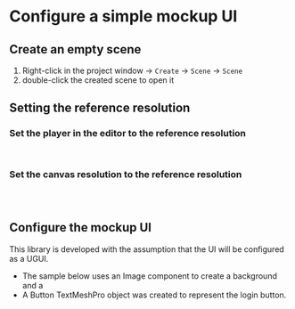 # Configure a simple mockup UI

## Create an empty scene

1. Right-click in the project window -> `Create` -> `Scene` -> `Scene`
2. double-click the created scene to open it

## Setting the reference resolution

### Set the player in the editor to the reference resolution

<figure><img src="../../../../.gitbook/assets/screenshot 2025-01-12 12:03.30 PM (1).png" alt=""><figcaption></figcaption></figure>

<figure><img src="../../../../.gitbook/assets/screenshot 2025-01-12 12:04.08 PM 12.04.08 (1).png" alt=""><figcaption></figcaption></figure>

### Set the canvas resolution to the reference resolution

<figure><img src="../../../../.gitbook/assets/screenshot 2025-01-12 12:04.53.png" alt=""><figcaption></figcaption></figure>

<figure><img src="../../../../.gitbook/assets/screenshot 2025-01-12 12:05.32.png" alt=""><figcaption></figcaption></figure>

<figure><img src="../../../../.gitbook/assets/screenshot 2025-01-12 12:05.54.png" alt=""><figcaption></figcaption></figure>

## Configure the mockup UI

This library is developed with the assumption that the UI will be configured as a UGUI.

* The sample below uses an Image component to create a background and a
* A Button TextMeshPro object was created to represent the login button.

<figure><img src="../../../.gitbook/assets/screenshot 2025-01-12 12:07.23.png" alt=""><figcaption></figcaption></figure>
